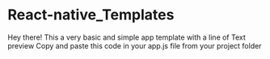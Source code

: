 # React-native_Templates

Hey there!
This a very basic and simple app template with a line of Text preview
Copy and paste this code in your app.js file from your project folder
